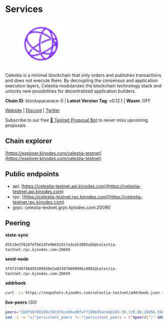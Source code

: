 # Services

<figure><img src="https://raw.githubusercontent.com/kj89/cosmos-images/main/logos/celestia.png" width="150" alt=""><figcaption></figcaption></figure>

Celestia is a minimal blockchain that only orders and publishes transactions and  does not execute them. By decoupling the consensus and application execution layers,  Celestia modularizes the blockchain technology stack and unlocks new possibilities  for decentralized application builders.

**Chain ID**: blockspacerace-0 | **Latest Version Tag**: v0.12.1 | **Wasm**: OFF

[Website](https://celestia.org) | [Discord](https://discord.gg/celestiacommunity) | [Twitter](https://twitter.com/CelestiaOrg)



Subscribe to our free [🤖 Testnet Proposal Bot](https://t.me/kjnodes_testnet_proposal_bot) to never miss upcoming proposals


## Chain explorer
[https://explorer.kjnodes.com/celestia-testnet](https://explorer.kjnodes.com/celestia-testnet)

## Public endpoints

* api: [https://celestia-testnet.api.kjnodes.com](https://celestia-testnet.api.kjnodes.com)
* rpc: [https://celestia-testnet.rpc.kjnodes.com](https://celestia-testnet.rpc.kjnodes.com)
* grpc: celestia-testnet.grpc.kjnodes.com:20090

## Peering

**state-sync**

```text
d5519e378247dfb61dfe90652d1fe3e2b3005a5b@celestia-testnet.rpc.kjnodes.com:20656
```

**seed-node**

```text
3f472746f46493309650e5a033076689996c8881@celestia-testnet.rpc.kjnodes.com:20659
```

**addrbook**
```bash
curl -Ls https://snapshots.kjnodes.com/celestia-testnet/addrbook.json > $HOME/.celestia-app/config/addrbook.json
```

**live-peers** (30)
```bash
peers="2b8f5b788108c593378ce0dad8faff180b854cb4@185.56.139.86:26656,508706c7c37a7a5e4c99c4581d9334cbad34cb86@37.27.2.226:26656,10297d22a2f1f66bfb9f2c8f7d7152660bfffd92@65.109.32.148:26116,0293f2cf7184da95bc6ea6ff31c7e97578b9c7ff@65.109.106.95:26656,fb9fc76ee67cd021b913752b49560dd9184688f2@135.181.216.215:36656,cb0c8eab8b18c4c6a2d0cc030d1b0787656b61bb@65.108.137.39:26656,8f14ec71e1d712c912c27485a169c2519628cfb6@185.225.232.196:21656,3ef426538e3b8bfa274aa9a442583bbbda71942f@185.144.99.12:26656,e85b086d236a2c9a4d285e6d44126bb6fc6a1555@131.153.158.209:26656,9497e0c783d5cb9b18f6addfcf2f25cdc4d5d1a2@148.113.153.79:36656,5fa6853eb52bc3a5ff1fe56b988515d16644819a@65.21.232.33:2000,a20a5f47307049619d2fe689f3c33f1f7ab9470c@162.55.245.144:2130,e4fa11cfb413d69d95dc90a0e12125b091b1d574@51.158.115.159:26656,e35144c78e110e2fa9c8ccdce919ae7b028d106d@3.144.212.128:31380,24770b73138ee6a2113e4c35b5e3525749c21350@109.238.11.182:26656,60e771182358034b4ce475b7a0d8d48734aa9dc8@85.190.134.34:26656,7a89c8c63ee0a305d236eabb435ea54f1c08d3dd@125.143.190.194:17002,71819ce1899c1f4f0f138f7a538958dd0d3d3ff8@5.9.78.252:27656,af66f28f19f747bd2b5a18d91d143dc8e035f86a@47.147.226.228:52656,d3c0e1867ba635328dc019f1464acf1903f446a5@13.208.144.128:16656,ec2e12d829db96e364eb6600f6e936405dc8e514@74.208.94.42:26656,768ac4ece936ca4eb01b763c119edb74c53b58b2@135.181.26.67:26656,584197886e2ddd65df7e42ca5ded30047b715d00@65.108.44.149:36656,38a3604c87e19301b2a028ef0b4a0735014de749@64.25.109.145:26656,10c84789386c2ee3aacd8e09f04b78fac14fb3d7@209.126.86.119:26656,f44d744448c0b6c4b722bb6ae62d31a800d447ef@66.94.127.235:26656,d5519e378247dfb61dfe90652d1fe3e2b3005a5b@65.109.68.190:20656,dc76534dfede17c47ec162fce0937b446a627820@206.189.92.202:26656,8ec3dfbfa971264d8cdd86352ffa7bf95d341254@168.119.64.90:26656,ec107d122efe80399fdc89c85bd1bad771005a05@75.119.133.252:26656"
sed -i -e "s|^persistent_peers *=.*|persistent_peers = \"$peers\"|" $HOME/.celestia-app/config/config.toml
```
